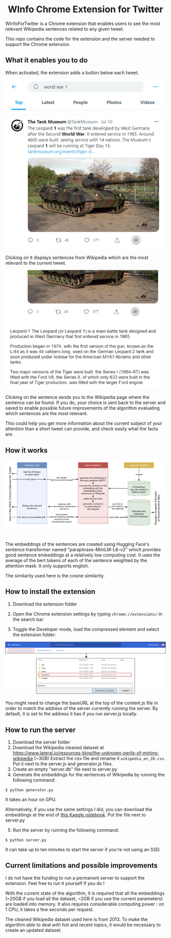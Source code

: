 <h1 align="center">WInfo Chrome Extension for Twitter</h1>
WInfoForTwitter is a Chrome extension that enables users to see the most relevant Wikipedia sentences related to any given tweet. 

This repo contains the code for the extension and the server needed to support the Chrome extension.

## What it enables you to do

When activated, the extension adds a button below each tweet.

<div align="center">
  <img src="images/feed.png">
</div>

Clicking on it displays sentences from Wikipedia which are the most relevant to the current tweet. 

<div align="center">
  <img src="images/sentences.png">
</div>

Clicking on the sentence sends you to the Wikipedia page where the sentence can be found. If you do, your choice is sent back to the server and saved to enable possible future improvements of the algorithm evaluating which sentences are the most relevant.

This could help you get more information about the current subject of your attention than a short tweet can provide, and check easily what the facts are.

## How it works

<div align="center">
  <img src="images/schema.png">
</div>
<br>

The embeddings of the sentences are created using Hugging Face's sentence transformer named "paraphrase-MiniLM-L6-v2" which provides good sentence embeddings at a relatively low computing cost. It uses the average of the bert tokens of each of the sentence weighted by the attention mask. It only supports english.

The similarity used here is the cosine similarity.


## How to install the extension

1. Download the extension folder

2. Open the Chrome extension settings by typing ```chrome://extensions/``` in the search bar

3. Toggle the Developer mode, load the compressed element and select the extension folder:

<div align="center">
  <img src="images/loadextension.png">
</div>
<br>
You might need to change the baseURL at the top of the content.js file in order to match the address of the server currently running the server. By default, it is set to the address it has if you run server.js locally.

## How to run the server

1. Download the server folder
2. Download the Wikipedia cleaned dataset at <a href="https://www.lateral.io/resources-blog/the-unknown-perils-of-mining-wikipedia">https://www.lateral.io/resources-blog/the-unknown-perils-of-mining-wikipedia</a> (~3GB) Extract the csv file and rename it ```wikipedia_en_20.csv```. Put it next to the server.js and generator.js files.
3. Create an empty "server.db" file next to server.py
4. Generate the embeddings for the sentences of Wikipedia by running the following command:
```
$ python generator.py
```
It takes an hour on GPU.

Alternatively, if you use the same settings I did, you can download the embeddings at the end of <a href="https://www.kaggle.com/fabienroger/wikipedia-to-embeddings-2/output">this Kaggle notebook</a>. Put the file next to server.py

5. Run the server by running the following command:
```
$ python server.py
```
It can take up to ten minutes to start the server if you're not using an SSD.

## Current limitations and possible improvements

I do not have the funding to run a permanent server to support the extension. Feel free to run it yourself if you do !

With the current state of the algorithm, it is required that all the embeddings (~20GB if you load all the dataset, ~2GB if you use the current parameters) are loaded into memory. It also requires considerable computing power : on 1 CPU, it takes a few seconds per request.

The cleaned Wikipedia dataset used here is from 2013. To make the algorithm able to deal with hot and recent topics, it would be necessary to create an updated dataset.